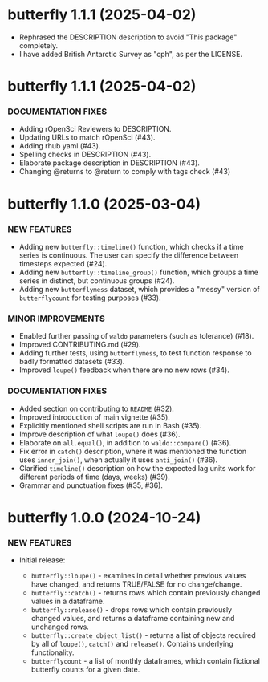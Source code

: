 butterfly 1.1.1 (2025-04-02)
=========================
* Rephrased the DESCRIPTION description to avoid "This package" completely.
* I have added British Antarctic Survey as "cph", as per the LICENSE.

butterfly 1.1.1 (2025-04-02)
=========================
### DOCUMENTATION FIXES
* Adding rOpenSci Reviewers to DESCRIPTION.
* Updating URLs to match rOpenSci (#43).
* Adding rhub yaml (#43).
* Spelling checks in DESCRIPTION (#43).
* Elaborate package description in DESCRIPTION (#43).
* Changing @returns to @return to comply with tags check (#43)

butterfly 1.1.0 (2025-03-04)
=========================

### NEW FEATURES

  * Adding new `butterfly::timeline()` function, which checks if a time series is continuous. The user can specify the difference between timesteps expected (#24).
  * Adding new `butterfly::timeline_group()` function, which groups a time series in distinct, but continuous groups (#24).
  * Adding new `butterflymess` dataset, which provides a "messy" version of `butterflycount` for testing purposes (#33).

### MINOR IMPROVEMENTS

  * Enabled further passing of `waldo` parameters (such as tolerance) (#18).
  * Improved CONTRIBUTING.md (#29).
  * Adding further tests, using `butterflymess`, to test function response to badly formatted datasets (#33).
  * Improved `loupe()` feedback when there are no new rows (#34).
  
### DOCUMENTATION FIXES
  * Added section on contributing to `README` (#32).
  * Improved introduction of main vignette (#35).
  * Explicitly mentioned shell scripts are run in Bash (#35).
  * Improve description of what `loupe()` does (#36).
  * Elaborate on `all.equal()`, in addition to `waldo::compare()` (#36).
  * Fix error in `catch()` description, where it was mentioned the function uses `inner_join()`, when actually it uses `anti_join()` (#36).
  * Clarified `timeline()` description on how the expected lag units work for different periods of time (days, weeks) (#39).
  * Grammar and punctuation fixes (#35, #36).


butterfly 1.0.0 (2024-10-24)
=========================

### NEW FEATURES

* Initial release:

  * `butterfly::loupe()` - examines in detail whether previous values have changed, and returns TRUE/FALSE for no change/change.
  * `butterfly::catch()` - returns rows which contain previously changed values in a dataframe.
  * `butterfly::release()` - drops rows which contain previously changed values, and returns a dataframe containing new and unchanged rows.
  * `butterfly::create_object_list()` - returns a list of objects required by all of `loupe()`, `catch()` and `release()`. Contains underlying functionality.
  * `butterflycount` - a list of monthly dataframes, which contain fictional butterfly counts for a given date.
